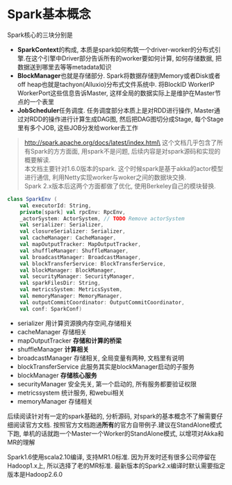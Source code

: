 # Spark基本概念
Spark核心的三块分别是
* **SparkContext**的构成, 本质是spark如何构筑一个driver-worker的分布式引擎.在这个引擎中Driver部分告诉所有的worker要如何计算, 如何存储数据, 把数据送到哪里去等等metadata知识
* **BlockManager**也就是存储部分. Spark将数据存储到Memory或者Disk或者off heap也就是tachyon(Alluxio)分布式文件系统中. 将BlockID WorkerIP WorkerPort这些信息告诉Master, 这样全局的数据实际上是维护在Master节点的一个表里
* **JobScheduler**任务调度. 任务调度部分本质上是对RDD进行操作, Master通过对RDD的操作进行计算生成DAG图, 然后把DAG图切分成Stage, 每个Stage里有多个JOB, 这些JOB分发给worker去工作

>http://spark.apache.org/docs/latest/index.html\
这个文档几乎包含了所有Spark的方方面面, 用spark不是问题, 后续内容是对spark源码和实现的概要解读. \
本文档主要针对1.6.0版本的spark. 这个时候spark是基于akka的actor模型进行通信, 利用Netty实现worker与woker之间的数据块交换. \
Spark 2.x版本后这两个方面都做了优化, 使用Berkeley自己的模块替换.

```scala
class SparkEnv (
    val executorId: String,
    private[spark] val rpcEnv: RpcEnv,
    _actorSystem: ActorSystem, // TODO Remove actorSystem
    val serializer: Serializer,
    val closureSerializer: Serializer,
    val cacheManager: CacheManager,
    val mapOutputTracker: MapOutputTracker,
    val shuffleManager: ShuffleManager,
    val broadcastManager: BroadcastManager,
    val blockTransferService: BlockTransferService,
    val blockManager: BlockManager,
    val securityManager: SecurityManager,
    val sparkFilesDir: String,
    val metricsSystem: MetricsSystem,
    val memoryManager: MemoryManager,
    val outputCommitCoordinator: OutputCommitCoordinator,
    val conf: SparkConf)
```


* serializer 用计算资源换内存空间,存储相关
* cacheManager 存储相关
* mapOutputTracker **存储和计算的桥梁**
* shuffleManager **计算相关**
* broadcastManager 存储相关, 全局变量有两种, 文档里有说明
* blockTransferService 此服务其实是blockManager启动的子服务
* blockManager **存储核心服务**
* securityManager 安全先关, 第一个启动的, 所有服务都要验证权限
* metricssystem 统计服务, 和webui相关
* memoryManager 存储相关


后续阅读针对有一定的spark基础的, 分析源码, 对spark的基本概念不了解需要仔细阅读官方文档. 按照官方文档跑通**所有**的官方自带例子.建议在StandAlone模式下跑, 单机的话就跑一个Master一个Worker的StandAlone模式, 以增项对Akka和MR的理解

Spark1.6使用scala2.10编译, 支持MR1.0标准. 因为开发时还有很多公司停留在Hadoop1.x上, 所以选择了老的MR标准. 最新版本的Spark2.x编译时默认需要指定版本是Hadoop2.6.0



